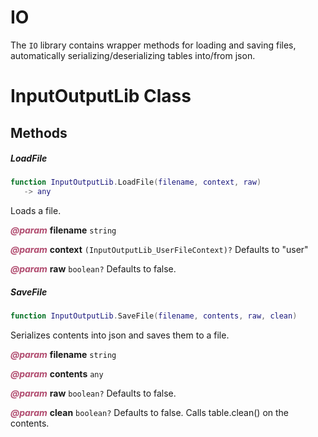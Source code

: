 # IO
The `IO` library contains wrapper methods for loading and saving files, automatically serializing/deserializing tables into/from json.

<doc class="InputOutputLib">

# InputOutputLib Class

## Methods

##### LoadFile

```lua
function InputOutputLib.LoadFile(filename, context, raw)
   -> any
```

Loads a file.

<p style="margin-bottom:0px;"><span style="color:#B04A6E;"><b><i>@param</i></b></span> <b>filename</b> <code>string</code></p>

<p style="margin-bottom:0px;"><span style="color:#B04A6E;"><b><i>@param</i></b></span> <b>context</b> <code>(InputOutputLib_UserFileContext)?</code> Defaults to "user"</p>

<p style="margin-bottom:0px;"><span style="color:#B04A6E;"><b><i>@param</i></b></span> <b>raw</b> <code>boolean?</code> Defaults to false.</p>

##### SaveFile

```lua
function InputOutputLib.SaveFile(filename, contents, raw, clean)
```

Serializes contents into json and saves them to a file.

<p style="margin-bottom:0px;"><span style="color:#B04A6E;"><b><i>@param</i></b></span> <b>filename</b> <code>string</code></p>

<p style="margin-bottom:0px;"><span style="color:#B04A6E;"><b><i>@param</i></b></span> <b>contents</b> <code>any</code></p>

<p style="margin-bottom:0px;"><span style="color:#B04A6E;"><b><i>@param</i></b></span> <b>raw</b> <code>boolean?</code> Defaults to false.</p>

<p style="margin-bottom:0px;"><span style="color:#B04A6E;"><b><i>@param</i></b></span> <b>clean</b> <code>boolean?</code> Defaults to false. Calls table.clean() on the contents.</p>
</doc>